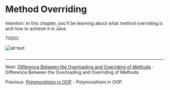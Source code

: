 # Method Overriding

Intention: In this chapter, you'll be learning about what method overriding is and how to achieve it in Java.

TODO:

![alt text](../../etc/oop/img.png "Img")

```java

```

<hr>

Next: [Difference Between the Overloading and Overriding of Methods](chapter_19.md
"Difference Between the Overloading and Overriding of Methods") -
Difference Between the Overloading and Overriding of Methods.

Previous: [Polymorphism in OOP](chapter_17.md "Polymorphism in OOP") - Polymorphism in OOP.
